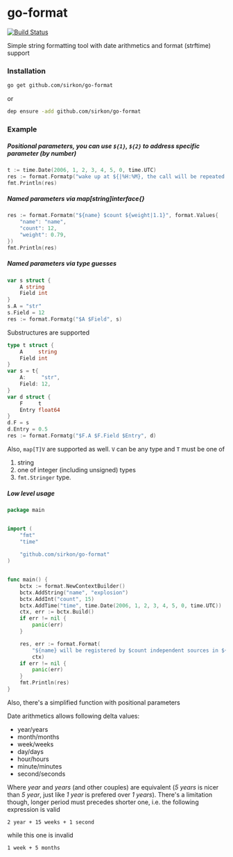 # go-format
[![Build Status](https://travis-ci.org/sirkon/go-format.svg?branch=master)](https://travis-ci.org/sirkon/go-format)

Simple string formatting tool with date arithmetics and format (strftime) support

### Installation
```bash
go get github.com/sirkon/go-format
```
or
```bash
dep ensure -add github.com/sirkon/go-format
```

### Example

##### Positional parameters, you can use `${1}`, `${2}` to address specific parameter (by number)
```go
t := time.Date(2006, 1, 2, 3, 4, 5, 0, time.UTC)
res := format.Formatp("wake up at ${|%H:%M}, the call will be repeated ${} times", t, 5)
fmt.Println(res)
```

##### Named parameters via map[string]interface{}
```go
res := format.Formatm("${name} $count ${weight|1.1}", format.Values{
	"name": "name",
	"count": 12,
	"weight": 0.79,
})
fmt.Println(res)
```

##### Named parameters via type guesses
```go
var s struct {
	A string
	Field int
}
s.A = "str"
s.Field = 12
res := format.Formatg("$A $Field", s)
```
Substructures are supported
```go
type t struct {
	A     string
	Field int
}
var s = t{
	A:     "str",
	Field: 12,
}
var d struct {
	F     t
	Entry float64
}
d.F = s
d.Entry = 0.5
res := format.Formatg("$F.A $F.Field $Entry", d)
```
Also, `map[T]V` are supported as well. `V` can be any type and `T` must be one of 
1) string
2) one of integer (including unsigned) types 
3) `fmt.Stringer` type.

##### Low level usage
```go
package main


import (
	"fmt"
	"time"
	
	"github.com/sirkon/go-format"
)


func main() {
	bctx := format.NewContextBuilder()
	bctx.AddString("name", "explosion")
	bctx.AddInt("count", 15)
	bctx.AddTime("time", time.Date(2006, 1, 2, 3, 4, 5, 0, time.UTC))
	ctx, err := bctx.Build()
	if err != nil {
		panic(err)
	}

	res, err := format.Format(
		"${name} will be registered by $count independent sources in ${ time + 1 day | %Y-%m-%d } at ${ time | %H:%M:%S }",
		ctx)
	if err != nil {
		panic(err)
	}
	fmt.Println(res)
}
```

Also, there's a simplified function with positional parameters



Date arithmetics allows following delta values:

* year/years
* month/months
* week/weeks
* day/days
* hour/hours
* minute/minutes
* second/seconds

Where *year* and *years* (and other couples) are equivalent (*5 years* is nicer than *5 year*, just like *1 year* is prefered over *1 years*).
There's a limitation though, longer period must precedes shorter one, i.e. the following expression is valid

```
2 year + 15 weeks + 1 second
```

while this one is invalid

```
1 week + 5 months
```
